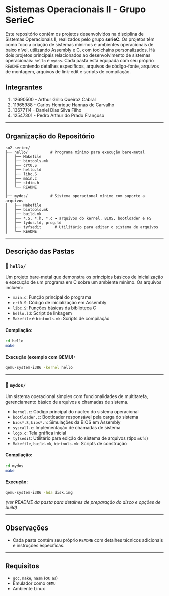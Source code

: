 # Sistemas Operacionais II - Grupo SerieC
Este repositório contém os projetos desenvolvidos na disciplina de Sistemas Operacionais II, realizados pelo grupo **serieC**. Os projetos têm como foco a criação de sistemas mínimos e ambientes operacionais de baixo nível, utilizando Assembly e C, com toolchains personalizados.
Há dois projetos principais relacionados ao desenvolvimento de sistemas operacionais: `hello` e `mydos`. Cada pasta está equipada com seu próprio `README` contendo detalhes específicos, arquivos de código-fonte, arquivos de montagem, arquivos de link-edit e scripts de compilação.

## Integrantes
1. 12690500 - Arthur Grillo Queiroz Cabral
2. 11965988 - Carlos Henrique Hannas de Carvalho
3. 13677114 - Daniel Dias Silva Filho
4. 12547301 - Pedro Arthur do Prado Françoso

---

## Organização do Repositório

```plaintext
so2-seriec/
├── hello/          # Programa mínimo para execução bare-metal
│   ├── Makefile
│   ├── bintools.mk
│   ├── crt0.S
│   ├── hello.ld
│   ├── libc.S
│   ├── main.c
│   ├── stdio.h
│   └── README
│
├── mydos/          # Sistema operacional mínimo com suporte a arquivos
│   ├── Makefile
│   ├── bintools.mk
│   ├── build.mk
│   ├── *.S, *.h, *.c → arquivos do kernel, BIOS, bootloader e FS
│   ├── tydos.ld, prog.ld
│   ├── tyfsedit      # Utilitário para editar o sistema de arquivos
│   └── README
```

---

## Descrição das Pastas

### 📁 `hello/`

Um projeto bare-metal que demonstra os princípios básicos de inicialização e execução de um programa em C sobre um ambiente mínimo. Os arquivos incluem:

- `main.c`: Função principal do programa
- `crt0.S`: Código de inicialização em Assembly
- `libc.S`: Funções básicas da biblioteca C
- `hello.ld`: Script de linkagem
- `Makefile` e `bintools.mk`: Scripts de compilação

#### Compilação:
```bash
cd hello
make
```

#### Execução (exemplo com QEMU):
```bash
qemu-system-i386 -kernel hello
```

---

### 📁 `mydos/`

Um sistema operacional simples com funcionalidades de multitarefa, gerenciamento básico de arquivos e chamadas de sistema.

- `kernel.c`: Código principal do núcleo do sistema operacional
- `bootloader.c`: Bootloader responsável pela carga do sistema
- `bios*.S`, `bios*.h`: Simulações da BIOS em Assembly
- `syscall.c`: Implementação de chamadas de sistema
- `logo.c`: Tela gráfica inicial
- `tyfsedit`: Utilitário para edição do sistema de arquivos (tipo `mkfs`)
- `Makefile`, `build.mk`, `bintools.mk`: Scripts de construção

#### Compilação:
```bash
cd mydos
make
```

#### Execução:
```bash
qemu-system-i386 -hda disk.img
```
*(ver README da pasta para detalhes de preparação do disco e opções de build)*

---

## Observações

- Cada pasta contém seu próprio `README` com detalhes técnicos adicionais e instruções específicas.

---

## Requisitos

- `gcc`, `make`, `nasm` (ou `as`)
- Emulador como `QEMU`
- Ambiente Linux
